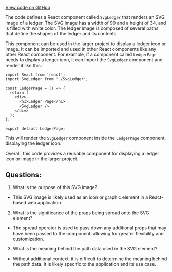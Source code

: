 [View code on GitHub](https://github.com/ergoplatform/ergoweb/components/icons/Ledger.js)

The code defines a React component called `SvgLedger` that renders an SVG image of a ledger. The SVG image has a width of 90 and a height of 34, and is filled with white color. The ledger image is composed of several paths that define the shapes of the ledger and its contents.

This component can be used in the larger project to display a ledger icon or image. It can be imported and used in other React components like any other React component. For example, if a component called `LedgerPage` needs to display a ledger icon, it can import the `SvgLedger` component and render it like this:

```
import React from 'react';
import SvgLedger from './SvgLedger';

const LedgerPage = () => {
  return (
    <div>
      <h1>Ledger Page</h1>
      <SvgLedger />
    </div>
  );
};

export default LedgerPage;
```

This will render the `SvgLedger` component inside the `LedgerPage` component, displaying the ledger icon.

Overall, this code provides a reusable component for displaying a ledger icon or image in the larger project.
## Questions: 
 1. What is the purpose of this SVG image?
- This SVG image is likely used as an icon or graphic element in a React-based web application.

2. What is the significance of the props being spread onto the SVG element?
- The spread operator is used to pass down any additional props that may have been passed to the component, allowing for greater flexibility and customization.

3. What is the meaning behind the path data used in the SVG element?
- Without additional context, it is difficult to determine the meaning behind the path data. It is likely specific to the application and its use case.
